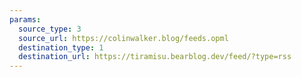 ```yaml
---
params:
  source_type: 3
  source_url: https://colinwalker.blog/feeds.opml
  destination_type: 1
  destination_url: https://tiramisu.bearblog.dev/feed/?type=rss
---
```

